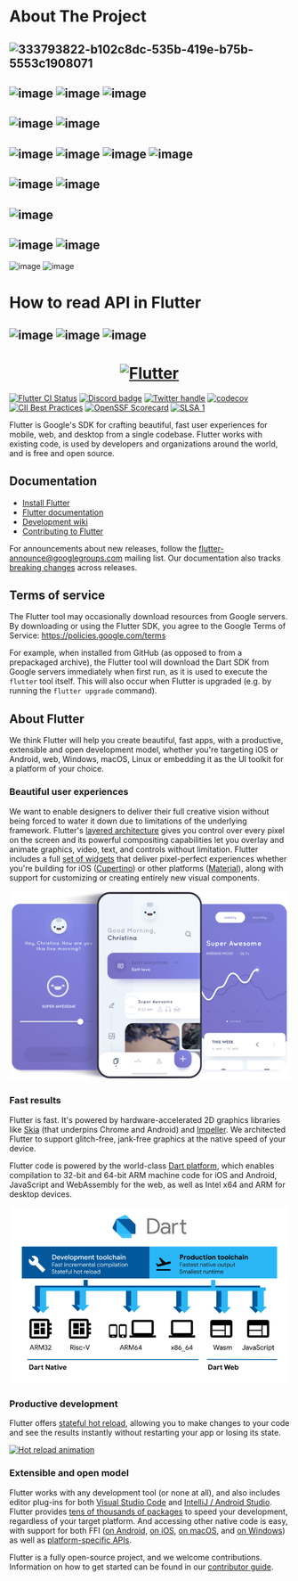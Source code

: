 # About The Project
![333793822-b102c8dc-535b-419e-b75b-5553c1908071](https://github.com/MinhFX/POS/assets/146899219/4181705d-cd94-43d4-959c-a2e126e047db)
---------  
![image](https://github.com/MinhFX/Love_Shop/assets/146899219/75c67f9f-7967-4ccf-8dac-1dd04e25de3a)
![image](https://github.com/MinhFX/Love_Shop/assets/146899219/f1c1f00e-3dea-4c15-b6a8-97f294cb664f)
![image](https://github.com/MinhFX/Love_Shop/assets/146899219/cf9e881f-ba00-4882-86ec-4a386e468aba)  
---------
![image](https://github.com/MinhFX/Love_Shop/assets/146899219/06f247f1-d12a-4f76-a950-414c9b13d223)
![image](https://github.com/MinhFX/Love_Shop/assets/146899219/31176972-b9c1-4281-8dd0-9879fe212a9c)
---------
![image](https://github.com/MinhFX/Love_Shop/assets/146899219/98da2187-fbc3-4ed7-8772-f812efa71640)
![image](https://github.com/MinhFX/Love_Shop/assets/146899219/599722ec-e5d1-4e71-af18-862045992523)
![image](https://github.com/MinhFX/Love_Shop/assets/146899219/96e72001-69c1-4b4c-8dc1-c28e32898029)
![image](https://github.com/MinhFX/Love_Shop/assets/146899219/54293eb8-6a0c-42fe-b641-70418d4075d6)  
---------
![image](https://github.com/MinhFX/Love_Shop/assets/146899219/5bf681af-da3a-4e28-9962-faa00f3ce4a9)
![image](https://github.com/MinhFX/Love_Shop/assets/146899219/0d78dbb9-5acc-4d97-b0f1-fabaa0a7b599)
---------  
![image](https://github.com/MinhFX/Love_Shop/assets/146899219/443c6d25-88fe-4e67-94ed-451922769a5a)
---------  
![image](https://github.com/MinhFX/Love_Shop/assets/146899219/ed6dfefa-4171-41f9-93c1-834e3bbfec39)
![image](https://github.com/MinhFX/Love_Shop/assets/146899219/863b64fe-5f75-4b53-96e1-f34e85183071)
---------  
![image](https://github.com/MinhFX/Love_Shop/assets/146899219/a32ffc34-a38c-4b92-9ea1-3bffdf5b0bb3)
![image](https://github.com/MinhFX/Love_Shop/assets/146899219/9e5142f7-d97e-4154-87fe-380f8c7114aa)

# How to read API in Flutter
![image](https://github.com/MinhFX/Love_Shop/assets/146899219/062ad4e4-ed7f-4524-b3fa-36defc2b351c)
![image](https://github.com/MinhFX/Love_Shop/assets/146899219/ca91a3fb-71d6-4866-9c28-02f35703c4d2)
![image](https://github.com/MinhFX/Love_Shop/assets/146899219/f9c054a4-75cc-4181-833c-37dee2ddf395)
---------

<a href="https://flutter.dev/">
  <h1 align="center">
    <picture>
      <source media="(prefers-color-scheme: dark)" srcset="https://storage.googleapis.com/cms-storage-bucket/6e19fee6b47b36ca613f.png">
      <img alt="Flutter" src="https://storage.googleapis.com/cms-storage-bucket/c823e53b3a1a7b0d36a9.png">
    </picture>
  </h1>
</a>

[![Flutter CI Status](https://flutter-dashboard.appspot.com/api/public/build-status-badge?repo=flutter)](https://flutter-dashboard.appspot.com/#/build?repo=flutter)
[![Discord badge][]][Discord instructions]
[![Twitter handle][]][Twitter badge]
[![codecov](https://codecov.io/gh/flutter/flutter/branch/master/graph/badge.svg?token=11yDrJU2M2)](https://codecov.io/gh/flutter/flutter)
[![CII Best Practices](https://bestpractices.coreinfrastructure.org/projects/5631/badge)](https://bestpractices.coreinfrastructure.org/projects/5631)
[![OpenSSF Scorecard](https://api.securityscorecards.dev/projects/github.com/flutter/flutter/badge)](https://deps.dev/project/github/flutter%2Fflutter)
[![SLSA 1](https://slsa.dev/images/gh-badge-level1.svg)](https://slsa.dev)

Flutter is Google's SDK for crafting beautiful, fast user experiences for
mobile, web, and desktop from a single codebase. Flutter works with existing
code, is used by developers and organizations around the world, and is free and
open source.

## Documentation

* [Install Flutter](https://flutter.dev/get-started/)
* [Flutter documentation](https://docs.flutter.dev/)
* [Development wiki](https://github.com/flutter/flutter/wiki)
* [Contributing to Flutter](https://github.com/flutter/flutter/blob/main/CONTRIBUTING.md)

For announcements about new releases, follow the
[flutter-announce@googlegroups.com](https://groups.google.com/forum/#!forum/flutter-announce)
mailing list. Our documentation also tracks [breaking
changes](https://docs.flutter.dev/release/breaking-changes) across releases.

## Terms of service

The Flutter tool may occasionally download resources from Google servers. By
downloading or using the Flutter SDK, you agree to the Google Terms of Service:
https://policies.google.com/terms

For example, when installed from GitHub (as opposed to from a prepackaged
archive), the Flutter tool will download the Dart SDK from Google servers
immediately when first run, as it is used to execute the `flutter` tool itself.
This will also occur when Flutter is upgraded (e.g. by running the `flutter
upgrade` command).

## About Flutter

We think Flutter will help you create beautiful, fast apps, with a productive,
extensible and open development model, whether you're targeting iOS or Android,
web, Windows, macOS, Linux or embedding it as the UI toolkit for a platform of
your choice.

### Beautiful user experiences

We want to enable designers to deliver their full creative vision without being
forced to water it down due to limitations of the underlying framework.
Flutter's [layered architecture] gives you control over every pixel on the
screen and its powerful compositing capabilities let you overlay and animate
graphics, video, text, and controls without limitation. Flutter includes a full
[set of widgets][widget catalog] that deliver pixel-perfect experiences whether
you're building for iOS ([Cupertino]) or other platforms ([Material]), along with
support for customizing or creating entirely new visual components.

<p align="center"><img src="https://github.com/flutter/website/blob/main/src/content/assets/images/docs/homepage/reflectly-hero-600px.png?raw=true" alt="Reflectly hero image"></p>

### Fast results

Flutter is fast. It's powered by hardware-accelerated 2D graphics
libraries like [Skia] (that underpins Chrome and Android) and
[Impeller]. We architected Flutter to
support glitch-free, jank-free graphics at the native speed of your device.

Flutter code is powered by the world-class [Dart platform], which enables
compilation to 32-bit and 64-bit ARM machine code for iOS and Android,
JavaScript and WebAssembly for the web, as well as Intel x64 and ARM
for desktop devices.

<p align="center"><img src="https://github.com/flutter/website/blob/main/src/content/assets/images/docs/homepage/dart-diagram-small.png?raw=true" alt="Dart diagram"></p>

### Productive development

Flutter offers [stateful hot reload][Hot reload], allowing you to make changes to your code
and see the results instantly without restarting your app or losing its state.

[![Hot reload animation][]][Hot reload]

### Extensible and open model

Flutter works with any development tool (or none at all), and also includes
editor plug-ins for both [Visual Studio Code] and [IntelliJ / Android Studio].
Flutter provides [tens of thousands of packages][Flutter packages] to speed your
development, regardless of your target platform. And accessing other native code
is easy, with support for both FFI ([on Android][Android FFI], [on iOS][iOS FFI],
[on macOS][macOS FFI], and [on Windows][Windows FFI]) as well as
[platform-specific APIs][platform channels].

Flutter is a fully open-source project, and we welcome contributions.
Information on how to get started can be found in our
[contributor guide](CONTRIBUTING.md).

[flutter.dev]: https://flutter.dev
[Discord instructions]: https://github.com/flutter/flutter/wiki/Chat
[Discord badge]: https://img.shields.io/discord/608014603317936148?logo=discord
[Twitter handle]: https://img.shields.io/twitter/follow/flutterdev.svg?style=social&label=Follow
[Twitter badge]: https://twitter.com/intent/follow?screen_name=flutterdev
[layered architecture]: https://docs.flutter.dev/resources/inside-flutter
[architectural overview]: https://docs.flutter.dev/resources/architectural-overview
[widget catalog]: https://flutter.dev/widgets/
[Cupertino]: https://docs.flutter.dev/development/ui/widgets/cupertino
[Material]: https://docs.flutter.dev/development/ui/widgets/material
[Skia]: https://skia.org/
[Dart platform]: https://dart.dev/
[Hot reload animation]: https://github.com/flutter/website/blob/main/src/assets/images/docs/tools/android-studio/hot-reload.gif?raw=true
[Hot reload]: https://docs.flutter.dev/development/tools/hot-reload
[Visual Studio Code]: https://marketplace.visualstudio.com/items?itemName=Dart-Code.flutter
[IntelliJ / Android Studio]: https://plugins.jetbrains.com/plugin/9212-flutter
[Flutter packages]: https://pub.dev/flutter
[Android FFI]: https://docs.flutter.dev/development/platform-integration/android/c-interop
[iOS FFI]: https://docs.flutter.dev/development/platform-integration/ios/c-interop
[macOS FFI]: https://docs.flutter.dev/development/platform-integration/macos/c-interop
[Windows FFI]: https://docs.flutter.dev/development/platform-integration/windows/building#integrating-with-windows
[platform channels]: https://docs.flutter.dev/development/platform-integration/platform-channels
[interop example]: https://github.com/flutter/flutter/tree/main/examples/platform_channel
[Impeller]: https://docs.flutter.dev/perf/impeller
